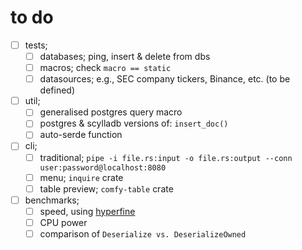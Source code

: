 # to do

- [ ] tests;
    - [ ] databases; ping, insert & delete from dbs
    - [ ] macros; check `macro == static`
    - [ ] datasources; e.g., SEC company tickers, Binance, etc. (to be defined)
- [ ] util;
    - [ ] generalised postgres query macro
    - [ ] postgres & scylladb versions of: `insert_doc()`
    - [ ] auto-serde function
- [ ] cli;
    - [ ] traditional; `pipe -i file.rs:input -o file.rs:output --conn user:password@localhost:8080`
    - [ ] menu; `inquire` crate
    - [ ] table preview; `comfy-table` crate
- [ ] benchmarks;
    - [ ] speed, using [hyperfine][1]
    - [ ] CPU power
    - [ ] comparison of `Deserialize vs. DeserializeOwned`

[1]: <https://github.com/sharkdp/hyperfine> "<hyperfine> general-purpose brenchmarking tool"